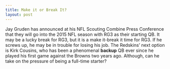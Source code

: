 ```yaml
---
title: Make it or Break It?
layout: post
---
```


Jay Gruden has announced at his NFL Scouting Combine Press Conference that they will go into the 2015 NFL season with RG3 as their starting QB. It may be a lucky break for RG3, but it is a make it-break it time for RG3. If he screws up, he may be in trouble for losing his job. The Redskins’ next option is Kirk Cousins, who has been a phenomenal **backup** QB ever since he played his first game against the Browns two years ago. Although, can he take on the pressure of being a full-time starter?
